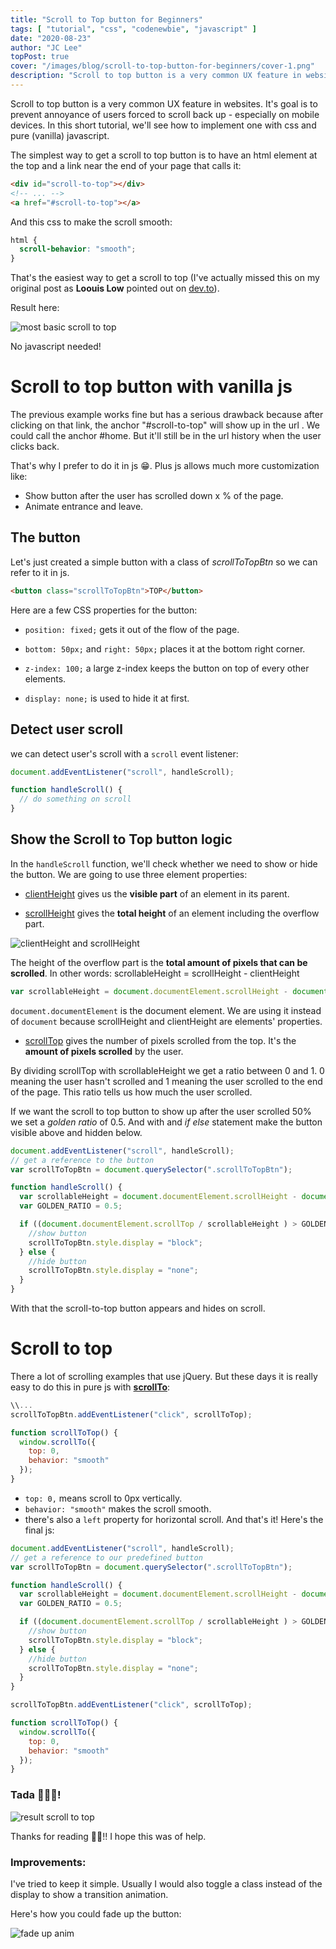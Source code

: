 ```yaml
---
title: "Scroll to Top button for Beginners"
tags: [ "tutorial", "css", "codenewbie", "javascript" ]
date: "2020-08-23"
author: "JC Lee"
topPost: true
cover: "/images/blog/scroll-to-top-button-for-beginners/cover-1.png"
description: "Scroll to top button is a very common UX feature in websites. It's goal is to prevent annoyance of users forced to scroll back up - especially on mobile devices. In this short tutorial, we'll see how to implement one with css and pure (vanilla) javascript."
---
```


Scroll to top button is a very common UX feature in websites. It's goal is to prevent annoyance of users forced to scroll back up - especially on mobile devices. In this short tutorial, we'll see how to implement one with css and pure (vanilla) javascript.

The simplest way to get a scroll to top button is to have an html element at the top and a link near the end of your page that calls it:

```html
<div id="scroll-to-top"></div>
<!-- ... -->
<a href="#scroll-to-top"></a>
```

And this css to make the scroll smooth:

```css
html {
  scroll-behavior: "smooth";
}
```

That's the easiest way to get a scroll to top (I've actually missed this on my original post as **Loouis Low** pointed out on [dev.to](https://dev.to/ljcdev/scroll-to-top-button-in-vanilla-js-beginners-2nc)).

Result here:

![most basic scroll to top](https://codepen.io/ljc-dev/pen/XWNzNWQ?editors=1100)

No javascript needed!

# Scroll to top button with vanilla js

The previous example works fine but has a serious drawback because after clicking on that link, the anchor "#scroll-to-top" will show up in the url . We could call the anchor #home. But it'll still be in the url history when the user clicks back.

That's why I prefer to do it in js 😁. Plus js allows much more customization like:

- Show button after the user has scrolled down x % of the page.
- Animate entrance and leave.

## The button

Let's just created a simple button with a class of *scrollToTopBtn* so we can refer to it in js.

```html
<button class="scrollToTopBtn">TOP</button>
```

Here are a few CSS properties for the button:

-  `position: fixed;` gets it out of the flow of the page. 

-  `bottom: 50px;` and `right: 50px;` places it at the bottom right corner.
 
-  `z-index: 100;` a large z-index keeps the button on top of every other elements.

-  `display: none;` is used to hide it at first.

## Detect user scroll

we can detect user's scroll with a `scroll` event listener:

```js
document.addEventListener("scroll", handleScroll);

function handleScroll() {
  // do something on scroll
}
```

## Show the Scroll to Top button logic

In the `handleScroll` function, we'll check whether we need to show or hide the button. We are going to use three element properties: 

- [clientHeight](https://developer.mozilla.org/en-US/docs/Web/API/Element/clientHeight) gives us the **visible part** of an element in its parent.

- [scrollHeight](https://developer.mozilla.org/en-US/docs/Web/API/Element/scrollHeight) gives the **total height** of an element including the overflow part.

![clientHeight and scrollHeight](/images/blog/scroll-to-top-button-for-beginners/0.png)

The height of the overflow part is the **total amount of pixels that can be scrolled**. In other words: scrollableHeight = scrollHeight - clientHeight

```js
var scrollableHeight = document.documentElement.scrollHeight - document.documentElement.clientHeight;
```

`document.documentElement` is the document element. We are using it instead of `document` because scrollHeight and clientHeight are elements' properties.

- [scrollTop](https://developer.mozilla.org/en-US/docs/Web/API/Element/scrollTop) gives the number of pixels scrolled from the top. It's the **amount of pixels scrolled** by the user.

By dividing scrollTop with scrollableHeight we get a ratio between 0 and 1. 0 meaning the user hasn't scrolled and 1 meaning the user scrolled to the end of the page. This ratio tells us how much the user scrolled.

If we want the scroll to top button to show up after the user scrolled 50% we set a *golden ratio* of 0.5. And with and *if else* statement make the button visible above and hidden below.

```js
document.addEventListener("scroll", handleScroll);
// get a reference to the button
var scrollToTopBtn = document.querySelector(".scrollToTopBtn");

function handleScroll() {
  var scrollableHeight = document.documentElement.scrollHeight - document.documentElement.clientHeight;
  var GOLDEN_RATIO = 0.5;

  if ((document.documentElement.scrollTop / scrollableHeight ) > GOLDEN_RATIO) {
    //show button
    scrollToTopBtn.style.display = "block";
  } else {
    //hide button
    scrollToTopBtn.style.display = "none";
  }
}
```

With that the scroll-to-top button appears and hides on scroll.

# Scroll to top

There a lot of scrolling examples that use jQuery. But these days it is really easy to do this in pure js with [**scrollTo**](https://developer.mozilla.org/en-US/docs/Web/API/Window/scrollTo):

```js
\\...
scrollToTopBtn.addEventListener("click", scrollToTop);

function scrollToTop() {
  window.scrollTo({
    top: 0,
    behavior: "smooth"
  });
}
```
- `top: 0,` means scroll to 0px vertically.
- `behavior: "smooth"` makes the scroll smooth.
- there's also a `left` property for horizontal scroll.
And that's it! Here's the final js:  

```javascript
document.addEventListener("scroll", handleScroll);
// get a reference to our predefined button
var scrollToTopBtn = document.querySelector(".scrollToTopBtn");

function handleScroll() {
  var scrollableHeight = document.documentElement.scrollHeight - document.documentElement.clientHeight;
  var GOLDEN_RATIO = 0.5;

  if ((document.documentElement.scrollTop / scrollableHeight ) > GOLDEN_RATIO) {
    //show button
    scrollToTopBtn.style.display = "block";
  } else {
    //hide button
    scrollToTopBtn.style.display = "none";
  }
}

scrollToTopBtn.addEventListener("click", scrollToTop);

function scrollToTop() {
  window.scrollTo({
    top: 0,
    behavior: "smooth"
  });
}
```

### Tada 🎉🎉🎉!

![result scroll to top](https://codepen.io/ljc-dev/pen/QWGOpKp)

Thanks for reading 🥰🥰!! I hope this was of help.

### Improvements:

I've tried to keep it simple. Usually I would also toggle a class instead of the display to show a transition animation.

Here's how you could fade up the button:

![fade up anim](https://codepen.io/ljc-dev/pen/rNWYyjv?editors=0100)
